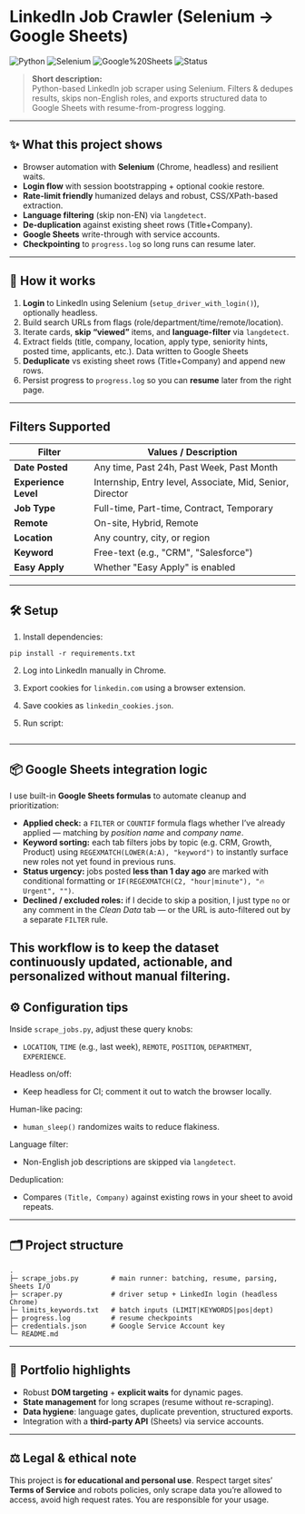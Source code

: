 # LinkedIn Job Crawler (Selenium → Google Sheets)

![Python](https://img.shields.io/badge/Python-3.10+-blue) ![Selenium](https://img.shields.io/badge/Selenium-Automation-green) ![Google%20Sheets](https://img.shields.io/badge/Google%20Sheets-API-success) ![Status](https://img.shields.io/badge/Status-Active-brightgreen)

> **Short description:**  
> Python-based LinkedIn job scraper using Selenium. Filters & dedupes results, skips non-English roles, and exports structured data to Google Sheets with resume-from-progress logging.

---

## ✨ What this project shows
- Browser automation with **Selenium** (Chrome, headless) and resilient waits.  
- **Login flow** with session bootstrapping + optional cookie restore.  
- **Rate-limit friendly** humanized delays and robust, CSS/XPath-based extraction.  
- **Language filtering** (skip non-EN) via `langdetect`.  
- **De-duplication** against existing sheet rows (Title+Company).  
- **Google Sheets** write-through with service accounts.  
- **Checkpointing** to `progress.log` so long runs can resume later.

---

## 🧭 How it works 
1. **Login** to LinkedIn using Selenium (`setup_driver_with_login()`), optionally headless.  
2. Build search URLs from flags (role/department/time/remote/location).  
3. Iterate cards, **skip “viewed”** items, and **language-filter** via `langdetect`.  
4. Extract fields (title, company, location, apply type, seniority hints, posted time, applicants, etc.). Data written to Google Sheets
5. **Deduplicate** vs existing sheet rows (Title+Company) and append new rows.  
6. Persist progress to `progress.log` so you can **resume** later from the right page.

---
## Filters Supported

| Filter             | Values / Description                               |
|--------------------|----------------------------------------------------|
| **Date Posted**     | Any time, Past 24h, Past Week, Past Month          |
| **Experience Level**| Internship, Entry level, Associate, Mid, Senior, Director|
| **Job Type**        | Full-time, Part-time, Contract, Temporary          |
| **Remote**          | On-site, Hybrid, Remote                            |
| **Location**        | Any country, city, or region                       |
| **Keyword**         | Free-text (e.g., "CRM", "Salesforce")              |
| **Easy Apply**      | Whether "Easy Apply" is enabled                    |

---

## 🛠️ Setup


1. Install dependencies:
```
pip install -r requirements.txt
```

2. Log into LinkedIn manually in Chrome.
3. Export cookies for `linkedin.com` using a browser extension.
4. Save cookies as `linkedin_cookies.json`.

5. Run script:
```python scrape_jobs.py
```
---

## 📦 Google Sheets integration logic
 
I use built-in **Google Sheets formulas** to automate cleanup and prioritization:

- **Applied check:** a `FILTER` or `COUNTIF` formula flags whether I’ve already applied — matching by *position name* and *company name*.  
- **Keyword sorting:** each tab filters jobs by topic (e.g. CRM, Growth, Product) using `REGEXMATCH(LOWER(A:A), "keyword")` to instantly surface new roles not yet found in previous runs.  
- **Status urgency:** jobs posted **less than 1 day ago** are marked with conditional formatting or `IF(REGEXMATCH(C2, "hour|minute"), "🔥 Urgent", "")`.  
- **Declined / excluded roles:** if I decide to skip a position, I just type `no` or any comment in the *Clean Data* tab — or the URL is auto-filtered out by a separate `FILTER` rule.  

This workflow is to keep the dataset continuously updated, actionable, and personalized without manual filtering.
---

## ⚙️ Configuration tips

Inside `scrape_jobs.py`, adjust these query knobs:  
- `LOCATION`, `TIME` (e.g., last week), `REMOTE`, `POSITION`, `DEPARTMENT`, `EXPERIENCE`.

Headless on/off:  
- Keep headless for CI; comment it out to watch the browser locally.

Human-like pacing:  
- `human_sleep()` randomizes waits to reduce flakiness.

Language filter:  
- Non-English job descriptions are skipped via `langdetect`.

Deduplication:  
- Compares `(Title, Company)` against existing rows in your sheet to avoid repeats.

---

## 🗂️ Project structure
```
.
├─ scrape_jobs.py        # main runner: batching, resume, parsing, Sheets I/O
├─ scraper.py            # driver setup + LinkedIn login (headless Chrome)
├─ limits_keywords.txt   # batch inputs (LIMIT|KEYWORDS|pos|dept)
├─ progress.log          # resume checkpoints
├─ credentials.json      # Google Service Account key
└─ README.md
```

---

## 🧪 Portfolio highlights
- Robust **DOM targeting** + **explicit waits** for dynamic pages.  
- **State management** for long scrapes (resume without re-scraping).  
- **Data hygiene**: language gates, duplicate prevention, structured exports.  
- Integration with a **third-party API** (Sheets) via service accounts.

---

## ⚖️ Legal & ethical note
This project is **for educational and personal use**. Respect target sites’ **Terms of Service** and robots policies, only scrape data you’re allowed to access, avoid high request rates. You are responsible for your usage.
